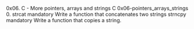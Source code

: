 0x06. C - More pointers, arrays and strings
C
0x06-pointers_arrays_strings
0. strcat
mandatory
Write a function that concatenates two strings
strncpy
mandatory
Write a function that copies a string.
